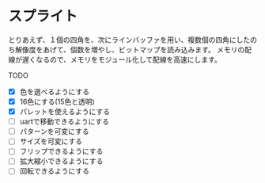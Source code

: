# スプライト

とりあえず、１個の四角を、次にラインバッファを用い、複数個の四角にしたのち解像度をあげて、個数を増やし、ビットマップを読み込みます。
メモリの配線が遅くなるので、メモリをモジュール化して配線を高速にします。

TODO

- [x] 色を選べるようにする
- [x] 16色にする(15色と透明)
- [x] パレットを使えるようにする
- [ ] uartで移動できるようにする
- [ ] パターンを可変にする
- [ ] サイズを可変にする
- [ ] フリップできるようにする
- [ ] 拡大縮小できるようにする
- [ ] 回転できるようにする
